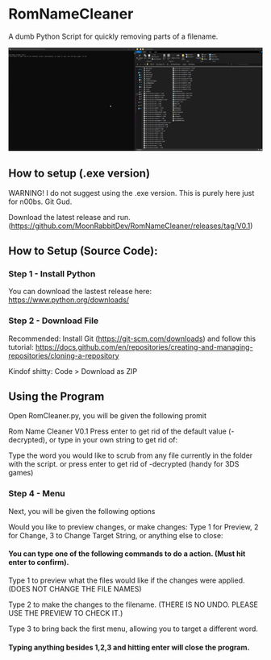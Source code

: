 # RomNameCleaner
A dumb Python Script for quickly removing parts of a filename.

![screen-gif](./DemoGif.gif)

## How to setup (.exe version)
WARNING! I do not suggest using the .exe version. This is purely here just for n00bs. Git Gud.

Download the latest release and run. (https://github.com/MoonRabbitDev/RomNameCleaner/releases/tag/V0.1)

## How to Setup (Source Code):
### Step 1 - Install Python
You can download the lastest release here: https://www.python.org/downloads/
### Step 2 - Download File
Recommended: Install Git (https://git-scm.com/downloads) and follow this tutorial: https://docs.github.com/en/repositories/creating-and-managing-repositories/cloning-a-repository

Kindof shitty: Code > Download as ZIP

## Using the Program
Open RomCleaner.py, you will be given the following promit

Rom Name Cleaner V0.1
Press enter to get rid of the default value (-decrypted), or type in your own string to get rid of:

Type the word you would like to scrub from any file currently in the folder with the script. or press enter to get rid of -decrypted (handy for 3DS games)


### Step 4 - Menu
Next, you will be given the following options

Would you like to preview changes, or make changes: Type 1 for Preview, 2 for Change, 3 to Change Target String, or anything else to close:

#### You can type one of the following commands to do a action. (Must hit enter to confirm).
Type 1 to preview what the files would like if the changes were applied. (DOES NOT CHANGE THE FILE NAMES)

Type 2 to make the changes to the filename. (THERE IS NO UNDO. PLEASE USE THE PREVIEW TO CHECK IT.)

Type 3 to bring back the first menu, allowing you to target a different word. 

#### Typing anything besides 1,2,3 and hitting enter will close the program.
